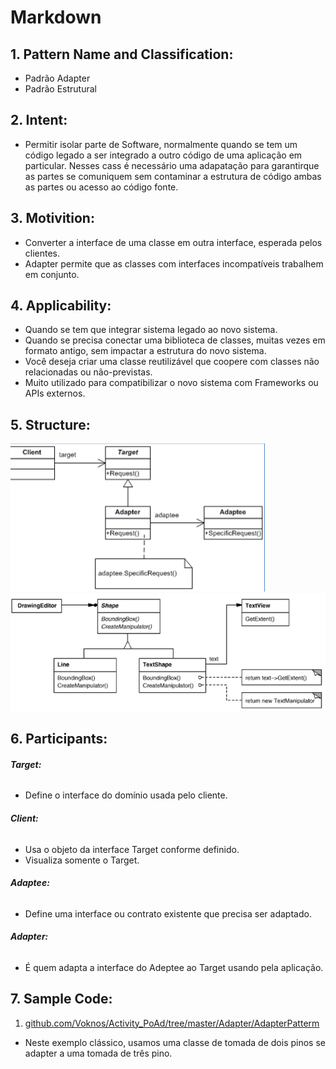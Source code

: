 # **Markdown**

## 1. **Pattern Name and Classification:**
* Padrão Adapter
* Padrão Estrutural

## 2. **Intent:**
*  Permitir isolar parte de Software, normalmente quando se tem um código
   legado a ser integrado a outro código de uma aplicação em particular. Nesses cass é necessário uma adapatação para garantirque as partes se comuniquem sem contaminar a estrutura de código ambas as partes ou acesso ao código fonte.

## 3. **Motivition:**
* Converter a interface de uma classe em outra interface, esperada pelos clientes.
* Adapter permite que as classes com interfaces incompatíveis trabalhem em conjunto.
## 4. **Applicability:**
* Quando se tem que integrar sistema legado ao novo sistema.
* Quando se precisa conectar uma biblioteca de classes, muitas vezes em formato antigo, sem impactar a estrutura do novo sistema.
* Você deseja criar uma classe reutilizável que coopere com classes não relacionadas ou não-previstas.
* Muito utilizado para compatibilizar o novo sistema com Frameworks ou APIs externos.

## 5. **Structure:**
![Adapter](https://github.com/SsmoothSmooth/Estudo/blob/master/01%20-%20Programa%C3%A7%C3%A3o%20avan%C3%A7ada/Assets/Adapter.png)
![AdapterE](https://github.com/SsmoothSmooth/Estudo/blob/master/01%20-%20Programa%C3%A7%C3%A3o%20avan%C3%A7ada/Assets/AdapterE.png)


## 6. **Participants:**

######    **Target:**
* Define o interface do domínio usada pelo cliente.

######    **Client:**
* Usa o objeto da interface Target conforme definido.
* Visualiza somente o Target. 

######    **Adaptee:**
* Define uma interface ou contrato existente que precisa ser adaptado.

######    **Adapter:**
* É quem adapta a interface do Adeptee ao Target usando pela aplicação. 

## 7. **Sample Code:**
1. [github.com/Voknos/Activity_PoAd/tree/master/Adapter/AdapterPatterm](https://github.com/Voknos/Activity_PoAd/tree/master/Adapter/AdapterPatterm)
* Neste exemplo clássico, usamos uma classe de tomada de dois pinos se adapter a uma tomada de três pino.
